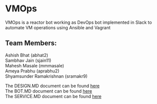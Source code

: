 # VMOps
VMOps is a reactor bot working as DevOps bot implemented in Slack to automate VM operations using Ansible and Vagrant


## Team Members:
Ashish Bhat (abhat2)  
Sambhav Jain (sjain11)  
Mahesh Masale (mmmasale)  
Ameya Prabhu (aprabhu2)  
Shyamsunder Ramakrishnan (sramakr9)  

The DESIGN.MD document can be found [here](https://github.ncsu.edu/sjain11/VMOps/blob/master/DESIGN.md)  
The BOT.MD document can be found [here](https://github.ncsu.edu/sjain11/VMOps/blob/master/BOT.md)  
The SERVICE.MD document can be found [here](https://github.ncsu.edu/sjain11/VMOps/blob/master/SERVICE.md)  

